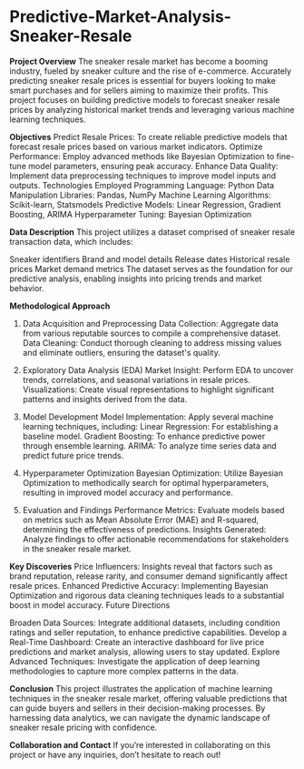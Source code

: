 # Predictive-Market-Analysis-Sneaker-Resale
**Project Overview**
The sneaker resale market has become a booming industry, fueled by sneaker culture and the rise of e-commerce. Accurately predicting sneaker resale prices is essential for buyers looking to make smart purchases and for sellers aiming to maximize their profits. This project focuses on building predictive models to forecast sneaker resale prices by analyzing historical market trends and leveraging various machine learning techniques.

**Objectives**
Predict Resale Prices: To create reliable predictive models that forecast resale prices based on various market indicators.
Optimize Performance: Employ advanced methods like Bayesian Optimization to fine-tune model parameters, ensuring peak accuracy.
Enhance Data Quality: Implement data preprocessing techniques to improve model inputs and outputs.
Technologies Employed
Programming Language: Python
Data Manipulation Libraries: Pandas, NumPy
Machine Learning Algorithms: Scikit-learn, Statsmodels
Predictive Models: Linear Regression, Gradient Boosting, ARIMA
Hyperparameter Tuning: Bayesian Optimization

**Data Description**
This project utilizes a dataset comprised of sneaker resale transaction data, which includes:

Sneaker identifiers
Brand and model details
Release dates
Historical resale prices
Market demand metrics
The dataset serves as the foundation for our predictive analysis, enabling insights into pricing trends and market behavior.

**Methodological Approach**
1. Data Acquisition and Preprocessing
Data Collection: Aggregate data from various reputable sources to compile a comprehensive dataset.
Data Cleaning: Conduct thorough cleaning to address missing values and eliminate outliers, ensuring the dataset's quality.

2. Exploratory Data Analysis (EDA)
Market Insight: Perform EDA to uncover trends, correlations, and seasonal variations in resale prices.
Visualizations: Create visual representations to highlight significant patterns and insights derived from the data.

3. Model Development
Model Implementation: Apply several machine learning techniques, including:
Linear Regression: For establishing a baseline model.
Gradient Boosting: To enhance predictive power through ensemble learning.
ARIMA: To analyze time series data and predict future price trends.

4. Hyperparameter Optimization
Bayesian Optimization: Utilize Bayesian Optimization to methodically search for optimal hyperparameters, resulting in improved model accuracy and performance.

5. Evaluation and Findings
Performance Metrics: Evaluate models based on metrics such as Mean Absolute Error (MAE) and R-squared, determining the effectiveness of predictions.
Insights Generated: Analyze findings to offer actionable recommendations for stakeholders in the sneaker resale market.

**Key Discoveries**
Price Influencers: Insights reveal that factors such as brand reputation, release rarity, and consumer demand significantly affect resale prices.
Enhanced Predictive Accuracy: Implementing Bayesian Optimization and rigorous data cleaning techniques leads to a substantial boost in model accuracy.
Future Directions

Broaden Data Sources: Integrate additional datasets, including condition ratings and seller reputation, to enhance predictive capabilities.
Develop a Real-Time Dashboard: Create an interactive dashboard for live price predictions and market analysis, allowing users to stay updated.
Explore Advanced Techniques: Investigate the application of deep learning methodologies to capture more complex patterns in the data.

**Conclusion**
This project illustrates the application of machine learning techniques in the sneaker resale market, offering valuable predictions that can guide buyers and sellers in their decision-making processes. By harnessing data analytics, we can navigate the dynamic landscape of sneaker resale pricing with confidence.

**Collaboration and Contact**
If you’re interested in collaborating on this project or have any inquiries, don’t hesitate to reach out!
